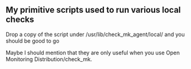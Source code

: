 ## My primitive scripts used to run various local checks 

Drop a copy of the script under /usr/lib/check_mk_agent/local/ and you should be good to go

Maybe I should mention that they are only useful when you use Open Monitoring Distribution/check_mk.
